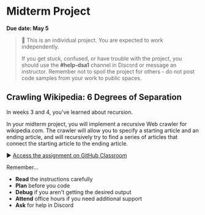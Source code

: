 # Midterm Project

**Due date: May 5**

> 📌 This is an individual project. You are expected to work independently.
>
> If you get stuck, confused, or have trouble with the project, you should use the **#help-dsa1** channel in Discord or message an instructor. Remember not to spoil the project for others - do not post code samples from your work to public spaces.

## Crawling Wikipedia: 6 Degrees of Separation 

In weeks 3 and 4, you've learned about recursion.

In your midterm project, you will implement a recursive Web crawler for wikipedia.com. The crawler will allow you to specify a starting article and an ending article, and will recursively try to find a series of articles that connect the starting article to the ending article.

▶️ [Access the assignment on GitHub Classroom]()

Remember...

- **Read** the instructions carefully
- **Plan** before you code
- **Debug** if you aren't getting the desired output
- **Attend** office hours if you need additional support
- **Ask** for help in Discord
